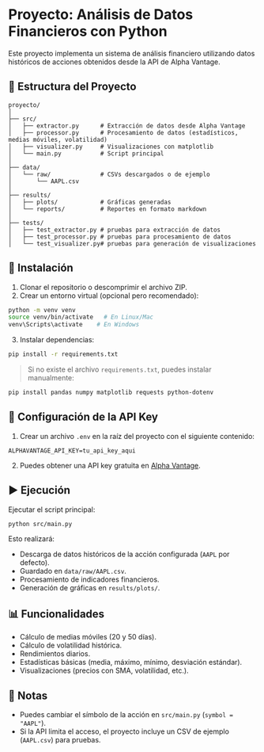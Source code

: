 # Proyecto: Análisis de Datos Financieros con Python

Este proyecto implementa un sistema de análisis financiero utilizando datos históricos de acciones obtenidos desde la API de Alpha Vantage.

## 📂 Estructura del Proyecto
```
proyecto/
│
├── src/
│   ├── extractor.py      # Extracción de datos desde Alpha Vantage
│   ├── processor.py      # Procesamiento de datos (estadísticos, medias móviles, volatilidad)
│   ├── visualizer.py     # Visualizaciones con matplotlib
│   └── main.py           # Script principal
│
├── data/
│   └── raw/              # CSVs descargados o de ejemplo
│       └── AAPL.csv
│
├── results/
│   ├── plots/            # Gráficas generadas
│   └── reports/          # Reportes en formato markdown
│
├── tests/
│   ├── test_extractor.py # pruebas para extracción de datos
│   ├── test_processor.py # pruebas para procesamiento de datos
│   └── test_visualizer.py# pruebas para generación de visualizaciones
```

## 🚀 Instalación

1. Clonar el repositorio o descomprimir el archivo ZIP.
2. Crear un entorno virtual (opcional pero recomendado):

```bash
python -m venv venv
source venv/bin/activate   # En Linux/Mac
venv\Scripts\activate    # En Windows
```

3. Instalar dependencias:

```bash
pip install -r requirements.txt
```

> Si no existe el archivo `requirements.txt`, puedes instalar manualmente:
```bash
pip install pandas numpy matplotlib requests python-dotenv
```

## 🔑 Configuración de la API Key

1. Crear un archivo `.env` en la raíz del proyecto con el siguiente contenido:
```
ALPHAVANTAGE_API_KEY=tu_api_key_aqui
```

2. Puedes obtener una API key gratuita en [Alpha Vantage](https://www.alphavantage.co/support/#api-key).

## ▶️ Ejecución

Ejecutar el script principal:

```bash
python src/main.py
```

Esto realizará:
- Descarga de datos históricos de la acción configurada (`AAPL` por defecto).
- Guardado en `data/raw/AAPL.csv`.
- Procesamiento de indicadores financieros.
- Generación de gráficas en `results/plots/`.

## 📊 Funcionalidades

- Cálculo de medias móviles (20 y 50 días).
- Cálculo de volatilidad histórica.
- Rendimientos diarios.
- Estadísticas básicas (media, máximo, mínimo, desviación estándar).
- Visualizaciones (precios con SMA, volatilidad, etc.).

## 📌 Notas

- Puedes cambiar el símbolo de la acción en `src/main.py` (`symbol = "AAPL"`).
- Si la API limita el acceso, el proyecto incluye un CSV de ejemplo (`AAPL.csv`) para pruebas.
